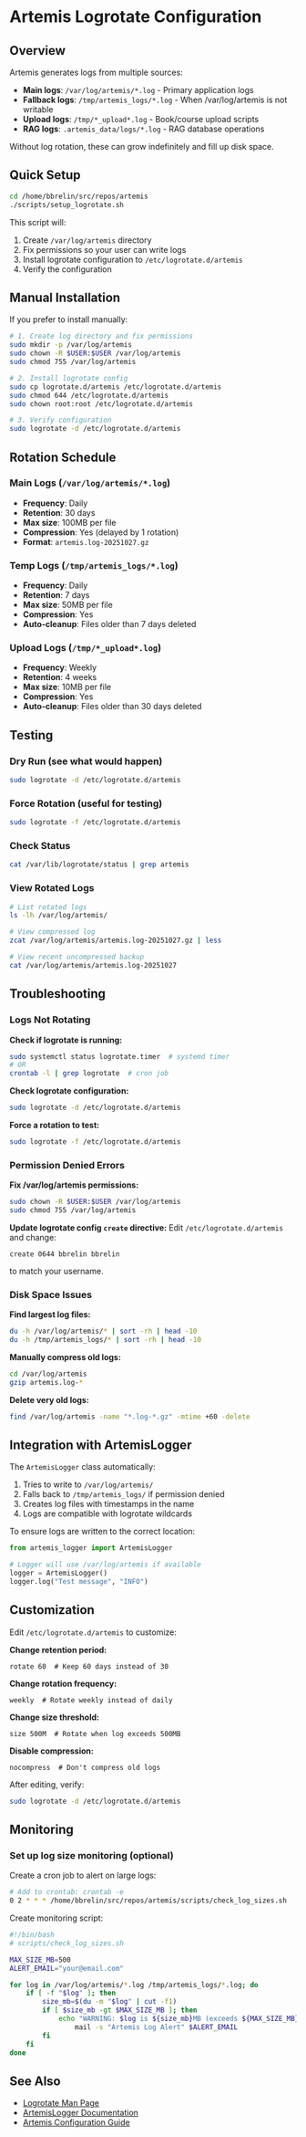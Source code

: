 # Artemis Logrotate Configuration

## Overview

Artemis generates logs from multiple sources:
- **Main logs**: `/var/log/artemis/*.log` - Primary application logs
- **Fallback logs**: `/tmp/artemis_logs/*.log` - When /var/log/artemis is not writable
- **Upload logs**: `/tmp/*_upload*.log` - Book/course upload scripts
- **RAG logs**: `.artemis_data/logs/*.log` - RAG database operations

Without log rotation, these can grow indefinitely and fill up disk space.

## Quick Setup

```bash
cd /home/bbrelin/src/repos/artemis
./scripts/setup_logrotate.sh
```

This script will:
1. Create `/var/log/artemis` directory
2. Fix permissions so your user can write logs
3. Install logrotate configuration to `/etc/logrotate.d/artemis`
4. Verify the configuration

## Manual Installation

If you prefer to install manually:

```bash
# 1. Create log directory and fix permissions
sudo mkdir -p /var/log/artemis
sudo chown -R $USER:$USER /var/log/artemis
sudo chmod 755 /var/log/artemis

# 2. Install logrotate config
sudo cp logrotate.d/artemis /etc/logrotate.d/artemis
sudo chmod 644 /etc/logrotate.d/artemis
sudo chown root:root /etc/logrotate.d/artemis

# 3. Verify configuration
sudo logrotate -d /etc/logrotate.d/artemis
```

## Rotation Schedule

### Main Logs (`/var/log/artemis/*.log`)
- **Frequency**: Daily
- **Retention**: 30 days
- **Max size**: 100MB per file
- **Compression**: Yes (delayed by 1 rotation)
- **Format**: `artemis.log-20251027.gz`

### Temp Logs (`/tmp/artemis_logs/*.log`)
- **Frequency**: Daily
- **Retention**: 7 days
- **Max size**: 50MB per file
- **Compression**: Yes
- **Auto-cleanup**: Files older than 7 days deleted

### Upload Logs (`/tmp/*_upload*.log`)
- **Frequency**: Weekly
- **Retention**: 4 weeks
- **Max size**: 10MB per file
- **Compression**: Yes
- **Auto-cleanup**: Files older than 30 days deleted

## Testing

### Dry Run (see what would happen)
```bash
sudo logrotate -d /etc/logrotate.d/artemis
```

### Force Rotation (useful for testing)
```bash
sudo logrotate -f /etc/logrotate.d/artemis
```

### Check Status
```bash
cat /var/lib/logrotate/status | grep artemis
```

### View Rotated Logs
```bash
# List rotated logs
ls -lh /var/log/artemis/

# View compressed log
zcat /var/log/artemis/artemis.log-20251027.gz | less

# View recent uncompressed backup
cat /var/log/artemis/artemis.log-20251027
```

## Troubleshooting

### Logs Not Rotating

**Check if logrotate is running:**
```bash
sudo systemctl status logrotate.timer  # systemd timer
# OR
crontab -l | grep logrotate  # cron job
```

**Check logrotate configuration:**
```bash
sudo logrotate -d /etc/logrotate.d/artemis
```

**Force a rotation to test:**
```bash
sudo logrotate -f /etc/logrotate.d/artemis
```

### Permission Denied Errors

**Fix /var/log/artemis permissions:**
```bash
sudo chown -R $USER:$USER /var/log/artemis
sudo chmod 755 /var/log/artemis
```

**Update logrotate config `create` directive:**
Edit `/etc/logrotate.d/artemis` and change:
```
create 0644 bbrelin bbrelin
```
to match your username.

### Disk Space Issues

**Find largest log files:**
```bash
du -h /var/log/artemis/* | sort -rh | head -10
du -h /tmp/artemis_logs/* | sort -rh | head -10
```

**Manually compress old logs:**
```bash
cd /var/log/artemis
gzip artemis.log-*
```

**Delete very old logs:**
```bash
find /var/log/artemis -name "*.log-*.gz" -mtime +60 -delete
```

## Integration with ArtemisLogger

The `ArtemisLogger` class automatically:
1. Tries to write to `/var/log/artemis/`
2. Falls back to `/tmp/artemis_logs/` if permission denied
3. Creates log files with timestamps in the name
4. Logs are compatible with logrotate wildcards

To ensure logs are written to the correct location:
```python
from artemis_logger import ArtemisLogger

# Logger will use /var/log/artemis if available
logger = ArtemisLogger()
logger.log("Test message", "INFO")
```

## Customization

Edit `/etc/logrotate.d/artemis` to customize:

**Change retention period:**
```
rotate 60  # Keep 60 days instead of 30
```

**Change rotation frequency:**
```
weekly  # Rotate weekly instead of daily
```

**Change size threshold:**
```
size 500M  # Rotate when log exceeds 500MB
```

**Disable compression:**
```
nocompress  # Don't compress old logs
```

After editing, verify:
```bash
sudo logrotate -d /etc/logrotate.d/artemis
```

## Monitoring

### Set up log size monitoring (optional)

Create a cron job to alert on large logs:
```bash
# Add to crontab: crontab -e
0 2 * * * /home/bbrelin/src/repos/artemis/scripts/check_log_sizes.sh
```

Create monitoring script:
```bash
#!/bin/bash
# scripts/check_log_sizes.sh

MAX_SIZE_MB=500
ALERT_EMAIL="your@email.com"

for log in /var/log/artemis/*.log /tmp/artemis_logs/*.log; do
    if [ -f "$log" ]; then
        size_mb=$(du -m "$log" | cut -f1)
        if [ $size_mb -gt $MAX_SIZE_MB ]; then
            echo "WARNING: $log is ${size_mb}MB (exceeds ${MAX_SIZE_MB}MB)" | \
                mail -s "Artemis Log Alert" $ALERT_EMAIL
        fi
    fi
done
```

## See Also

- [Logrotate Man Page](https://linux.die.net/man/8/logrotate)
- [ArtemisLogger Documentation](../src/artemis_logger.py)
- [Artemis Configuration Guide](./CONFIGURATION.md)
